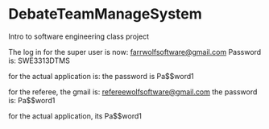 # DebateTeamManageSystem
Intro to software engineering class project


The log in for the super user is now: farrwolfsoftware@gmail.com
Password is: SWE3313DTMS

for the actual application is: the password is Pa$$word1

for the referee, the gmail is: refereewolfsoftware@gmail.com
the password is: Pa$$word1

for the actual application, its Pa$$word1
